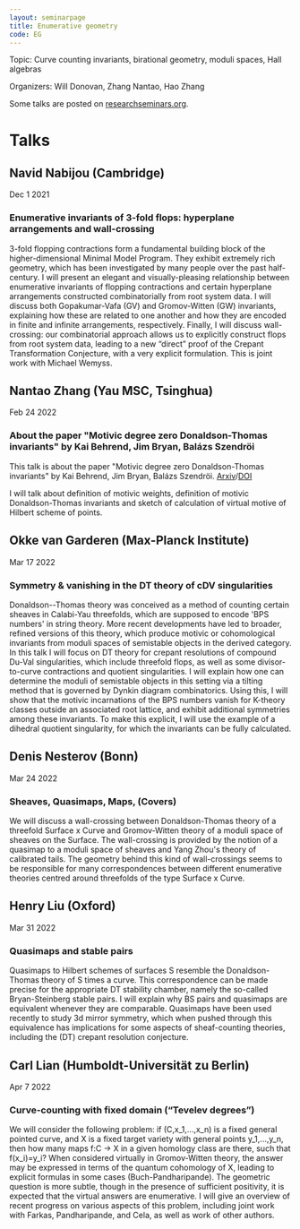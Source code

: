 ```yaml
---
layout: seminarpage
title: Enumerative geometry
code: EG
---
```


Topic: Curve counting invariants, birational geometry, moduli spaces, Hall algebras

Organizers: Will Donovan, Zhang Nantao, Hao Zhang

Some talks are posted on [researchseminars.org](https://researchseminars.org/seminar/HubEG).

# Talks

## Navid Nabijou (Cambridge)

Dec 1 2021

### Enumerative invariants of 3-fold flops: hyperplane arrangements and wall-crossing

3-fold flopping contractions form a fundamental building block of the higher-dimensional Minimal Model Program. They exhibit extremely rich geometry, which has been investigated by many people over the past half-century. I will present an elegant and visually-pleasing relationship between enumerative invariants of flopping contractions and certain hyperplane arrangements constructed combinatorially from root system data. I will discuss both Gopakumar-Vafa (GV) and Gromov-Witten (GW) invariants, explaining how these are related to one another and how they are encoded in finite and infinite arrangements, respectively. Finally, I will discuss wall-crossing: our combinatorial approach allows us to explicitly construct flops from root system data, leading to a new “direct” proof of the Crepant Transformation Conjecture, with a very explicit formulation. This is joint work with Michael Wemyss.

## Nantao Zhang (Yau MSC, Tsinghua)

Feb 24 2022

### About the paper "Motivic degree zero Donaldson-Thomas invariants" by Kai Behrend, Jim Bryan, Balázs Szendröi

This talk is about the paper "Motivic degree zero Donaldson-Thomas invariants" by Kai Behrend, Jim Bryan, Balázs Szendröi. [Arxiv](https://arxiv.org/abs/0909.5088)/[DOI](https://doi.org/10.1007/s00222-012-0408-1)

I will talk about definition of motivic weights, definition of motivic Donaldson-Thomas invariants and sketch of calculation of virtual motive of Hilbert scheme of points.

## Okke van Garderen (Max-Planck Institute)

Mar 17 2022

### Symmetry & vanishing in the DT theory of cDV singularities

Donaldson--Thomas theory was conceived as a method of counting certain sheaves in Calabi-Yau threefolds, which are supposed to encode 'BPS numbers' in string theory. More recent developments have led to broader, refined versions of this theory, which produce motivic or cohomological invariants from moduli spaces of semistable objects in the derived category.
In this talk I will focus on DT theory for crepant resolutions of compound Du-Val singularities, which include threefold flops, as well as some divisor-to-curve contractions and quotient singularities. I will explain how one can determine the moduli of semistable objects in this setting via a tilting method that is governed by Dynkin diagram combinatorics. Using this, I will show that the motivic incarnations of the BPS numbers vanish for K-theory classes outside an associated root lattice, and exhibit additional symmetries among these invariants. To make this explicit, I will use the example of a dihedral quotient singularity, for which the invariants can be fully calculated.

## Denis Nesterov (Bonn)

Mar 24 2022

### Sheaves, Quasimaps, Maps, (Covers) 

We will discuss a wall-crossing between Donaldson-Thomas theory
of a threefold Surface x Curve and Gromov-Witten theory of a moduli space
of sheaves on the Surface. The wall-crossing is provided by the notion of
a quasimap to a moduli space of sheaves and Yang Zhou's theory of
calibrated tails. The geometry behind this kind of wall-crossings seems to
be responsible for many correspondences between different enumerative
theories centred around threefolds of the type Surface x Curve.


## Henry Liu (Oxford)

Mar 31 2022

### Quasimaps and stable pairs

Quasimaps to Hilbert schemes of surfaces S resemble the
Donaldson-Thomas theory of S times a curve. This correspondence can be
made precise for the appropriate DT stability chamber, namely the
so-called Bryan-Steinberg stable pairs. I will explain why BS pairs
and quasimaps are equivalent whenever they are comparable. Quasimaps
have been used recently to study 3d mirror symmetry, which when pushed
through this equivalence has implications for some aspects of
sheaf-counting theories, including the (DT) crepant resolution
conjecture.


## Carl Lian (Humboldt-Universität zu Berlin)

Apr 7 2022

### Curve-counting with fixed domain (“Tevelev degrees”)

We will consider the following problem: if (C,x_1,...,x_n) is a fixed general
pointed curve, and X is a fixed target variety with general points y_1,...,y_n,
then how many maps f:C -> X in a given homology class are there, such that
f(x_i)=y_i? When considered virtually in Gromov-Witten theory, the answer may be
expressed in terms of the quantum cohomology of X, leading to explicit formulas
in some cases (Buch-Pandharipande). The geometric question is more subtle,
though in the presence of sufficient positivity, it is expected that the virtual
answers are enumerative. I will give an overview of recent progress on various
aspects of this problem, including joint work with Farkas, Pandharipande, and
Cela, as well as work of other authors.
